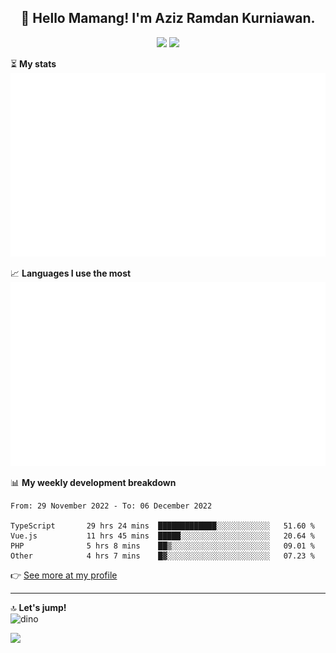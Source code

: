 <h2 align="center">👋 Hello Mamang! I'm Aziz Ramdan Kurniawan.</h2>  
<p align="center">
  <img src="https://komarev.com/ghpvc/?username=azizramdan">
  <img src="https://wakatime.com/badge/user/90056fa0-4c31-4eca-954e-2a3ac05896f9.svg">
</p>
    
⏳ **My stats**  
![](https://raw.githubusercontent.com/azizramdan/github-stats/master/generated/overview.svg#gh-dark-mode-only)

📈 **Languages I use the most**  
![](https://raw.githubusercontent.com/azizramdan/github-stats/master/generated/languages.svg#gh-dark-mode-only)

📊 **My weekly development breakdown**
<!--START_SECTION:waka-->

```text
From: 29 November 2022 - To: 06 December 2022

TypeScript       29 hrs 24 mins  █████████████░░░░░░░░░░░░   51.60 %
Vue.js           11 hrs 45 mins  █████░░░░░░░░░░░░░░░░░░░░   20.64 %
PHP              5 hrs 8 mins    ██▒░░░░░░░░░░░░░░░░░░░░░░   09.01 %
Other            4 hrs 7 mins    █▓░░░░░░░░░░░░░░░░░░░░░░░   07.23 %
```

<!--END_SECTION:waka-->
👉 [See more at my profile](https://wakatime.com/@azizramdan)
***
🔝 **Let's jump!**  
![dino](https://raw.githubusercontent.com/azizramdan/azizramdan/master/dino.gif)  

![](https://hit.yhype.me/github/profile?user_id=27954794)
